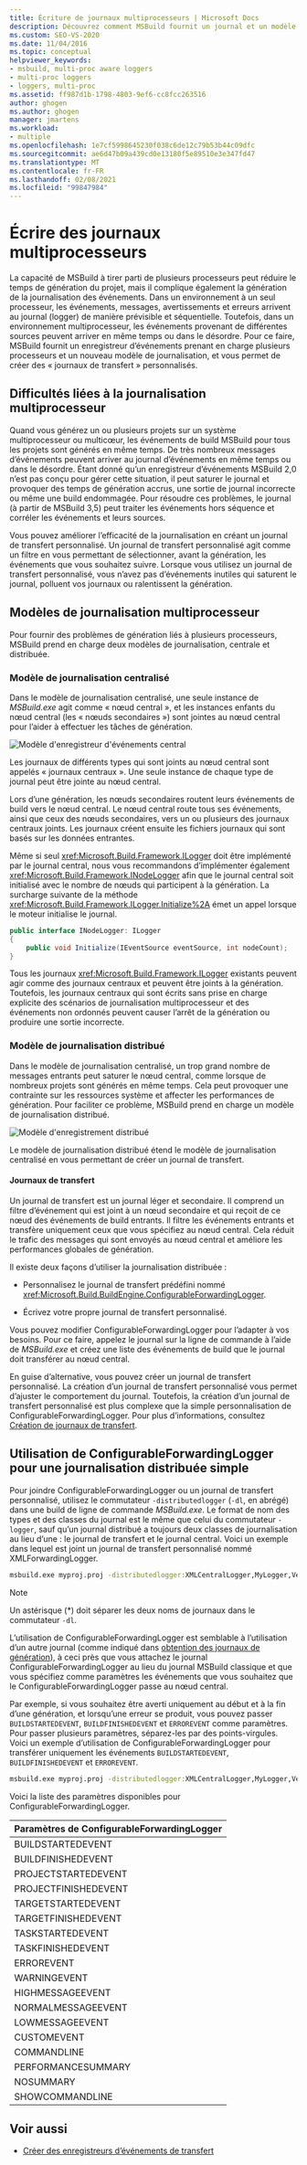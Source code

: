 ```yaml
---
title: Écriture de journaux multiprocesseurs | Microsoft Docs
description: Découvrez comment MSBuild fournit un journal et un modèle de journalisation multiprocesseurs, et vous permet de créer des « journaux de transfert » personnalisés.
ms.custom: SEO-VS-2020
ms.date: 11/04/2016
ms.topic: conceptual
helpviewer_keywords:
- msbuild, multi-proc aware loggers
- multi-proc loggers
- loggers, multi-proc
ms.assetid: ff987d1b-1798-4803-9ef6-cc8fcc263516
author: ghogen
ms.author: ghogen
manager: jmartens
ms.workload:
- multiple
ms.openlocfilehash: 1e7cf5998645230f038c6de12c79b53b44c09dfc
ms.sourcegitcommit: ae6d47b09a439cd0e13180f5e89510e3e347fd47
ms.translationtype: MT
ms.contentlocale: fr-FR
ms.lasthandoff: 02/08/2021
ms.locfileid: "99847984"
---
```

# <a name="write-multi-processor-aware-loggers"></a>Écrire des journaux multiprocesseurs

La capacité de MSBuild à tirer parti de plusieurs processeurs peut réduire le temps de génération du projet, mais il complique également la génération de la journalisation des événements. Dans un environnement à un seul processeur, les événements, messages, avertissements et erreurs arrivent au journal (logger) de manière prévisible et séquentielle. Toutefois, dans un environnement multiprocesseur, les événements provenant de différentes sources peuvent arriver en même temps ou dans le désordre. Pour ce faire, MSBuild fournit un enregistreur d’événements prenant en charge plusieurs processeurs et un nouveau modèle de journalisation, et vous permet de créer des « journaux de transfert » personnalisés.

## <a name="multi-processor-logging-challenges"></a>Difficultés liées à la journalisation multiprocesseur

 Quand vous générez un ou plusieurs projets sur un système multiprocesseur ou multicœur, les événements de build MSBuild pour tous les projets sont générés en même temps. De très nombreux messages d’événements peuvent arriver au journal d’événements en même temps ou dans le désordre. Étant donné qu’un enregistreur d’événements MSBuild 2,0 n’est pas conçu pour gérer cette situation, il peut saturer le journal et provoquer des temps de génération accrus, une sortie de journal incorrecte ou même une build endommagée. Pour résoudre ces problèmes, le journal (à partir de MSBuild 3,5) peut traiter les événements hors séquence et corréler les événements et leurs sources.

 Vous pouvez améliorer l’efficacité de la journalisation en créant un journal de transfert personnalisé. Un journal de transfert personnalisé agit comme un filtre en vous permettant de sélectionner, avant la génération, les événements que vous souhaitez suivre. Lorsque vous utilisez un journal de transfert personnalisé, vous n’avez pas d’événements inutiles qui saturent le journal, polluent vos journaux ou ralentissent la génération.

## <a name="multi-processor-logging-models"></a>Modèles de journalisation multiprocesseur

 Pour fournir des problèmes de génération liés à plusieurs processeurs, MSBuild prend en charge deux modèles de journalisation, centrale et distribuée.

### <a name="central-logging-model"></a>Modèle de journalisation centralisé

 Dans le modèle de journalisation centralisé, une seule instance de *MSBuild.exe* agit comme « nœud central », et les instances enfants du nœud central (les « nœuds secondaires ») sont jointes au nœud central pour l’aider à effectuer les tâches de génération.

 ![Modèle d'enregistreur d'événements central](../msbuild/media/centralnode.png "CentralNode")

 Les journaux de différents types qui sont joints au nœud central sont appelés « journaux centraux ». Une seule instance de chaque type de journal peut être jointe au nœud central.

 Lors d’une génération, les nœuds secondaires routent leurs événements de build vers le nœud central. Le nœud central route tous ses événements, ainsi que ceux des nœuds secondaires, vers un ou plusieurs des journaux centraux joints. Les journaux créent ensuite les fichiers journaux qui sont basés sur les données entrantes.

 Même si seul <xref:Microsoft.Build.Framework.ILogger> doit être implémenté par le journal central, nous vous recommandons d’implémenter également <xref:Microsoft.Build.Framework.INodeLogger> afin que le journal central soit initialisé avec le nombre de nœuds qui participent à la génération. La surcharge suivante de la méthode <xref:Microsoft.Build.Framework.ILogger.Initialize%2A> émet un appel lorsque le moteur initialise le journal.

```csharp
public interface INodeLogger: ILogger
{
    public void Initialize(IEventSource eventSource, int nodeCount);
}
```

 Tous les journaux <xref:Microsoft.Build.Framework.ILogger> existants peuvent agir comme des journaux centraux et peuvent être joints à la génération. Toutefois, les journaux centraux qui sont écrits sans prise en charge explicite des scénarios de journalisation multiprocesseur et des événements non ordonnés peuvent causer l’arrêt de la génération ou produire une sortie incorrecte.

### <a name="distributed-logging-model"></a>Modèle de journalisation distribué

 Dans le modèle de journalisation centralisé, un trop grand nombre de messages entrants peut saturer le nœud central, comme lorsque de nombreux projets sont générés en même temps. Cela peut provoquer une contrainte sur les ressources système et affecter les performances de génération. Pour faciliter ce problème, MSBuild prend en charge un modèle de journalisation distribué.

 ![Modèle d'enregistrement distribué](../msbuild/media/distnode.png "DistNode")

 Le modèle de journalisation distribué étend le modèle de journalisation centralisé en vous permettant de créer un journal de transfert.

#### <a name="forwarding-loggers"></a>Journaux de transfert

 Un journal de transfert est un journal léger et secondaire. Il comprend un filtre d’événement qui est joint à un nœud secondaire et qui reçoit de ce nœud des événements de build entrants. Il filtre les événements entrants et transfère uniquement ceux que vous spécifiez au nœud central. Cela réduit le trafic des messages qui sont envoyés au nœud central et améliore les performances globales de génération.

 Il existe deux façons d’utiliser la journalisation distribuée :

- Personnalisez le journal de transfert prédéfini nommé <xref:Microsoft.Build.BuildEngine.ConfigurableForwardingLogger>.

- Écrivez votre propre journal de transfert personnalisé.

Vous pouvez modifier ConfigurableForwardingLogger pour l’adapter à vos besoins. Pour ce faire, appelez le journal sur la ligne de commande à l’aide de *MSBuild.exe* et créez une liste des événements de build que le journal doit transférer au nœud central.

En guise d’alternative, vous pouvez créer un journal de transfert personnalisé. La création d’un journal de transfert personnalisé vous permet d’ajuster le comportement du journal. Toutefois, la création d’un journal de transfert personnalisé est plus complexe que la simple personnalisation de ConfigurableForwardingLogger. Pour plus d’informations, consultez [Création de journaux de transfert](../msbuild/creating-forwarding-loggers.md).

## <a name="using-the-configurableforwardinglogger-for-simple-distributed-logging"></a>Utilisation de ConfigurableForwardingLogger pour une journalisation distribuée simple

 Pour joindre ConfigurableForwardingLogger ou un journal de transfert personnalisé, utilisez le commutateur `-distributedlogger` (`-dl`, en abrégé) dans une build de ligne de commande *MSBuild.exe*. Le format de nom des types et des classes du journal est le même que celui du commutateur `-logger`, sauf qu’un journal distribué a toujours deux classes de journalisation au lieu d’une : le journal de transfert et le journal central. Voici un exemple dans lequel est joint un journal de transfert personnalisé nommé XMLForwardingLogger.

```cmd
msbuild.exe myproj.proj -distributedlogger:XMLCentralLogger,MyLogger,Version=1.0.2,Culture=neutral*XMLForwardingLogger,MyLogger,Version=1.0.2,Culture=neutral
```

> [!NOTE]
> Un astérisque (*) doit séparer les deux noms de journaux dans le commutateur `-dl`.

 L’utilisation de ConfigurableForwardingLogger est semblable à l’utilisation d’un autre journal (comme indiqué dans [obtention des journaux de génération](../msbuild/obtaining-build-logs-with-msbuild.md)), à ceci près que vous attachez le journal ConfigurableForwardingLogger au lieu du journal MSBuild classique et que vous spécifiez comme paramètres les événements que vous souhaitez que le ConfigurableForwardingLogger passe au nœud central.

 Par exemple, si vous souhaitez être averti uniquement au début et à la fin d’une génération, et lorsqu’une erreur se produit, vous pouvez passer `BUILDSTARTEDEVENT`, `BUILDFINISHEDEVENT` et `ERROREVENT` comme paramètres. Pour passer plusieurs paramètres, séparez-les par des points-virgules. Voici un exemple d’utilisation de ConfigurableForwardingLogger pour transférer uniquement les événements `BUILDSTARTEDEVENT`, `BUILDFINISHEDEVENT` et `ERROREVENT`.

```cmd
msbuild.exe myproj.proj -distributedlogger:XMLCentralLogger,MyLogger,Version=1.0.2,Culture=neutral*ConfigureableForwardingLogger,C:\My.dll;BUILDSTARTEDEVENT; BUILDFINISHEDEVENT;ERROREVENT
```

 Voici la liste des paramètres disponibles pour ConfigurableForwardingLogger.

|Paramètres de ConfigurableForwardingLogger|
| - |
|BUILDSTARTEDEVENT|
|BUILDFINISHEDEVENT|
|PROJECTSTARTEDEVENT|
|PROJECTFINISHEDEVENT|
|TARGETSTARTEDEVENT|
|TARGETFINISHEDEVENT|
|TASKSTARTEDEVENT|
|TASKFINISHEDEVENT|
|ERROREVENT|
|WARNINGEVENT|
|HIGHMESSAGEEVENT|
|NORMALMESSAGEEVENT|
|LOWMESSAGEEVENT|
|CUSTOMEVENT|
|COMMANDLINE|
|PERFORMANCESUMMARY|
|NOSUMMARY|
|SHOWCOMMANDLINE|

## <a name="see-also"></a>Voir aussi

- [Créer des enregistreurs d’événements de transfert](../msbuild/creating-forwarding-loggers.md)